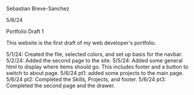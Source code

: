 Sebastian Breve-Sanchez

5/6/24

Portfolio Draft 1

This website is the first draft of my web developer's portfolio.

5/1/24: Created the file, selected colors, and set up basis for the navbar. 5/2/24: Added the second page to the site. 5/5/24: Added some general html to display where items should go. This includes footer and a button to switch to about page. 5/6/24 pt1: added some projects to the main page. 5/6/24 pt2: Completed the Skills, Projects, and footer. 5/6/24 pt3: Completed the second page and the drawer.